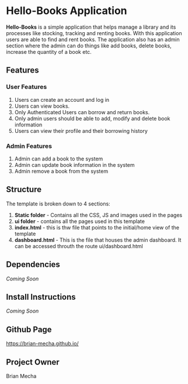 # Hello-Books Application 
**Hello-Books** is a simple application that helps manage a library and its processes like stocking, tracking and renting books. With this application users are able to find and rent books. The application also has an admin section where the admin can do things like add books, delete books, increase the quantity of a book etc.

## Features
### User Features
1. Users can create an account and log in
2. Users can view books.
3. Only Authenticated Users can borrow and return books.
4. Only admin users should be able to add, modify and delete book information 
5. Users can view their profile and their borrowing history
### Admin Features
1. Admin can add a book to the system
2. Admin can update book information in the system
3. Admin remove a book from the system
## Structure
The template is broken down to 4 sections:
1. **Static folder** - Contains all the CSS, JS and images used in the pages
2. **ui folder** - contains all the pages used in this template
3. **index.html** - this is thw file that points to the initial/home view of the template
4. **dashboard.html** - This is the file that houses the admin dashboard. It can be accessed throuth the route ui/dashboard.html
## Dependencies
*Coming Soon*
## Install Instructions
*Coming Soon*
## Github Page
https://brian-mecha.github.io/
## Project Owner
Brian Mecha
